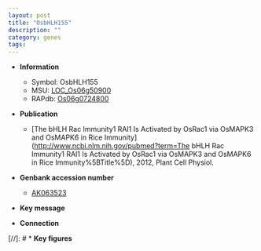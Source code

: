 ```yaml
---
layout: post
title: "OsbHLH155"
description: ""
category: genes
tags: 
---
```


* **Information**  
    + Symbol: OsbHLH155  
    + MSU: [LOC_Os06g50900](http://rice.plantbiology.msu.edu/cgi-bin/ORF_infopage.cgi?orf=LOC_Os06g50900)  
    + RAPdb: [Os06g0724800](http://rapdb.dna.affrc.go.jp/viewer/gbrowse_details/irgsp1?name=Os06g0724800)  

* **Publication**  
    + [The bHLH Rac Immunity1 RAI1 Is Activated by OsRac1 via OsMAPK3 and OsMAPK6 in Rice Immunity](http://www.ncbi.nlm.nih.gov/pubmed?term=The bHLH Rac Immunity1 RAI1 Is Activated by OsRac1 via OsMAPK3 and OsMAPK6 in Rice Immunity%5BTitle%5D), 2012, Plant Cell Physiol.

* **Genbank accession number**  
    + [AK063523](http://www.ncbi.nlm.nih.gov/nuccore/AK063523)

* **Key message**  

* **Connection**  

[//]: # * **Key figures**  


